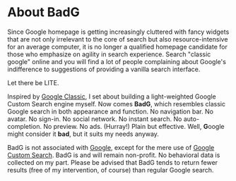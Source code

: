 # About BadG

Since Google homepage is getting increasingly cluttered with fancy widgets that are not only irrelevant to the core of search but also resource-intensive for an average computer, it is no longer a qualified homepage candidate for those who emphasize on agility in search experience. Search "classic google" online and you will find a lot of people complaining about Google's indifference to suggestions of providing a vanilla search interface.

Let there be LITE.

Inspired by [Google Classic](http://google-classic.com/), I set about building a light-weighted Google Custom Search engine myself. Now comes **BadG**, which resembles classic Google search in both appearance and function. No navigation bar. No avatar. No sign-in. No social network. No instant search. No auto-completion. No preview. No ads. (Hurray!) Plain but effective. Well, **G**oogle might consider it **bad**, but it suits my needs anyway.

BadG is not associated with [Google](http://www.google.com/), except for the mere use of [Google Custom Search](http://www.google.com/cse/). BadG is and will remain non-profit. No behavioral data is collected on my part. Please be advised that BadG tends to return fewer results (free of my intervention, of course) than regular Google search.